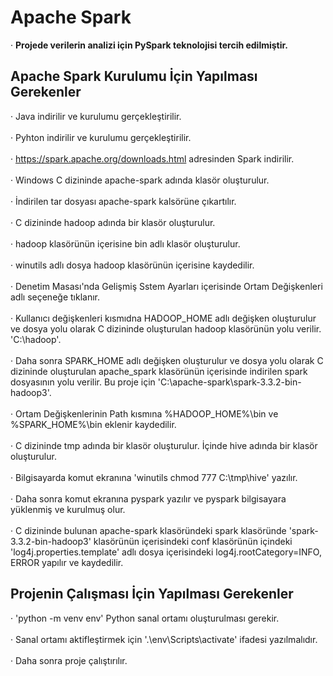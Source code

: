 # Apache Spark
·	**Projede verilerin analizi için PySpark teknolojisi tercih edilmiştir.**

## Apache Spark Kurulumu İçin Yapılması Gerekenler
·	Java indirilir ve kurulumu gerçekleştirilir.\
\
·	Pyhton indirilir ve kurulumu gerçekleştirilir.\
\
·	https://spark.apache.org/downloads.html adresinden Spark indirilir.\
\
·	Windows C dizininde apache-spark adında klasör oluşturulur.\
\
·	İndirilen tar dosyası apache-spark kalsörüne çıkartılır.\
\
·	C dizininde hadoop adında bir klasör oluşturulur.\
\
·	hadoop klasörünün içerisine bin adlı klasör oluşturulur.\
\
·	winutils adlı dosya hadoop klasörünün içerisine kaydedilir.\
\
·	Denetim Masası'nda Gelişmiş Sstem Ayarları içerisinde Ortam Değişkenleri adlı seçeneğe tıklanır.\
\
·	Kullanıcı değişkenleri kısmıdna HADOOP_HOME adlı değişken oluşturulur ve dosya yolu olarak C dizininde oluşturulan hadoop klasörünün yolu verilir. 'C:\hadoop'.\
\
·	Daha sonra SPARK_HOME adlı değişken oluşturulur ve dosya yolu olarak C dizininde oluşturulan apache_spark klasörünün içerisinde indirilen spark dosyasının yolu verilir. Bu proje için 'C:\apache-spark\spark-3.3.2-bin-hadoop3'.\
\
·	Ortam Değişkenlerinin Path kısmına %HADOOP_HOME%\bin ve %SPARK_HOME%\bin eklenir kaydedilir.\
\
·	C dizininde tmp adında bir klasör oluşturulur. İçinde hive adında bir klasör oluşturulur.\
\
·	Bilgisayarda komut ekranına 'winutils chmod 777 C:\tmp\hive' yazılır.\
\
·	Daha sonra komut ekranına pyspark yazılır ve pyspark bilgisayara yüklenmiş ve kurulmuş olur.\
\
·	C dizininde bulunan apache-spark klasöründeki spark klasöründe 'spark-3.3.2-bin-hadoop3' klasörünün içerisindeki conf klasörünün içindeki 'log4j.properties.template' adlı dosya içerisindeki log4j.rootCategory=INFO, ERROR yapılır ve kaydedilir.

## Projenin Çalışması İçin Yapılması Gerekenler
·	'python -m venv env' Python sanal ortamı oluşturulması gerekir.\
\
·	Sanal ortamı aktifleştirmek için '.\env\Scripts\activate' ifadesi yazılmalıdır.\
\
·	Daha sonra proje çalıştırılır.
